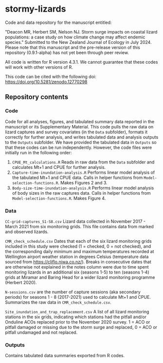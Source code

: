 # stormy-lizards

Code and data repository for the manuscript entitled:

"Deacon MR, Herbert SM, Nelson NJ. Storm surge impacts on coastal lizard populations: a case study on how climate change may affect endemic species." Submitted to the New Zealand Journal of Ecology in July 2024. Please note that this manuscript and the pre-release version of this repository (0.9.1-alpha) has not yet been through peer review. 

All code is written for R version 4.3.1. We cannot guarantee that these codes will work with other versions of R. 

This code can be cited with the following doi: https://doi.org/10.5281/zenodo.12770298

## Repository contents

### Code

Code for all analyses, figures, and tabulated summary data reported in the manuscript or its Supplementary Material. This code pulls the raw data on lizard captures and survey covariates (in the `Data` subfolder), formats it correctly for further analysis, and writes tabulated data and analysis outputs to the `Outputs` subfolder. We have provided the tabulated data in `Outputs` so that these codes can be run independently. However, the code files were initially run in the following order:

1. `CPUE_Mt_calculations.R` Reads in raw data from the `Data` subfolder and calculates Mt+1 and CPUE for further analysis.
2. `Capture-time-inundation-analysis.R` Performs linear model analysis of the tabulated Mt+1 and CPUE data. Calls in helper functions from `Model-selection-functions.R`. Makes Figures 2 and 3. 
3. `Body-size-time-inundation-analysis.R` Performs linear model analysis of body sizes in the raw captures data. Calls in helper functions from `Model-selection-functions.R`. Makes Figure 4. 

### Data

`CC-grid-captures_S1-S8.csv` Lizard data collected in November 2017 - March 2021 from six monitoring grids. This file contains data from marked and observed lizards. 

`CMR_check_schedule.csv` Dates that each of the six lizard monitoring grids included in this study were checked (1 = checked, 0 = not checked), and the corresponding daily minimum and maximum temperatures recorded at Wellington airport weather station in degrees Celsius (temperature data sourced from https://cliflo.niwa.co.nz/). Breaks in consecutive dates that are otherwise not explained in the notes column were due to time spent monitoring lizards in an additional six (seasons 1-5) to ten (seasons 1-4) grids at Miramar and Baring Head for a wider lizard monitoring programme (Herbert 2020).   

`N-sessions.csv` are the number of capture sessions (aka secondary periods) for seasons 1 - 8 (2017-2021) used to calculate Mt+1 and CPUE. Summarizes the raw data in `CMR_check_schedule.csv`. 

`Site_inundation_and_trap_replacement.csv` A list of all lizard monitoring stations in the six grids, indicating which stations had the pitfall and/or Onduline ACOs replaced prior to the November 2020 survey. 1 = ACO or pitfall damaged or missing due to the storm surge and replaced, 0 = ACO or pitfall undamaged and not replaced.  

### Outputs

Contains tabulated data summaries exported from R codes. 

